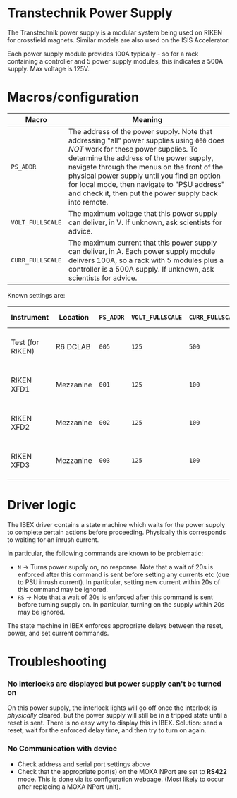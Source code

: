 # Transtechnik Power Supply

The Transtechnik power supply is a modular system being used on RIKEN for crossfield magnets. Similar models are also used on the ISIS Accelerator.

Each power supply module provides 100A typically - so for a rack containing a controller and 5 power supply modules, this indicates a 500A supply. Max voltage is 125V.

# Macros/configuration

| Macro | Meaning |
| --- | --- |
| `PS_ADDR` | The address of the power supply. Note that addressing "all" power supplies using `000` does *NOT* work for these power supplies. To determine the address of the power supply, navigate through the menus on the front of the physical power supply until you find an option for local mode, then navigate to "PSU address" and check it, then put the power supply back into remote. |
| `VOLT_FULLSCALE` | The maximum voltage that this power supply can deliver, in V. If unknown, ask scientists for advice. |
| `CURR_FULLSCALE` | The maximum current that this power supply can deliver, in A. Each power supply module delivers 100A, so a rack with 5 modules plus a controller is a 500A supply. If unknown, ask scientists for advice. |

Known settings are:

| Instrument | Location | `PS_ADDR` | `VOLT_FULLSCALE` | `CURR_FULLSCALE` | Serial comms settings |
| --- | --- | --- | --- | --- | --- |
| Test (for RIKEN) | R6 DCLAB | `005` | `125` | `500` | **RS422** 9600/8/None/1, 9-way cable, no null modem |
| RIKEN XFD1 | Mezzanine | `001` | `125` | `100` | **RS422** 9600/8/None/1, 9-way cable, no null modem |
| RIKEN XFD2 | Mezzanine | `002` | `125` | `100` | **RS422** 9600/8/None/1, 9-way cable, no null modem |
| RIKEN XFD3 | Mezzanine | `003` | `125` | `100` | **RS422** 9600/8/None/1, 9-way cable, no null modem |


# Driver logic

The IBEX driver contains a state machine which waits for the power supply to complete certain actions before proceeding. Physically this corresponds to waiting for an inrush current.

In particular, the following commands are known to be problematic:
- `N` -> Turns power supply on, no response. Note that a wait of 20s is enforced after this command is sent before setting any currents etc (due to PSU inrush current). In particular, setting new current within 20s of this command may be ignored.
- `RS` -> Note that a wait of 20s is enforced after this command is sent before turning supply on. In particular, turning on the supply within 20s may be ignored.

The state machine in IBEX enforces appropriate delays between the reset, power, and set current commands.

# Troubleshooting

### No interlocks are displayed but power supply can't be turned on

On this power supply, the interlock lights will go off once the interlock is *physically* cleared, but the power supply will still be in a tripped state until a reset is sent. There is no easy way to display this in IBEX. Solution: send a reset, wait for the enforced delay time, and then try to turn on again.

### No Communication with device

- Check address and serial port settings above
- Check that the appropriate port(s) on the MOXA NPort are set to **RS422** mode.  This is done via its configuration webpage. (Most likely to occur after replacing a MOXA NPort unit).